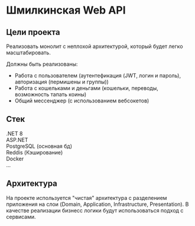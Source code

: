 # Шмилкинская Web API

## Цели проекта
Реализовать монолит с неплохой архитектурой, который будет легко масштабировать. 

Должны быть реализованы:

* Работа с пользователем (аутентефикация (JWT, логин и пароль), авторизация (пермишены и группы))
* Работа с кошельками и деньгами (кошельки, переводы, возможность тапать коины)
* Общий мессенджер (с использованием вебсокетов)

## Стек
.NET 8 \
ASP.NET \
PostgreSQL (основная бд) \
Reddis (Кэширование) \
Docker \
...


## Архитектура
На проекте используется "чистая" архитектура с разделением приложения на слои (Domain, Application, Infrastructure, Presentation).
В качестве реализации бизнесс логики будут использоваться подход с сервисами.

